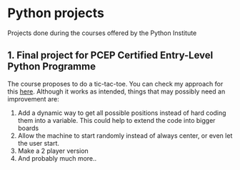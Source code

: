 # Python projects
Projects done during the courses offered by the Python Institute

## 1. Final project for PCEP Certified Entry-Level Python Programme

The course proposes to do a tic-tac-toe. You can check my approach for this [here](https://github.com/EsteveNoguera/python-edube/blob/main/tic_tac_toe.py). Although it works as intended, things that may possibly need an improvement are: 

1. Add a dynamic way to get all possible positions instead of hard coding them into a variable. This could help to extend the code into bigger boards
2. Allow the machine to start randomly instead of always center, or even let the user start. 
3. Make a 2 player version
4. And probably much more..


